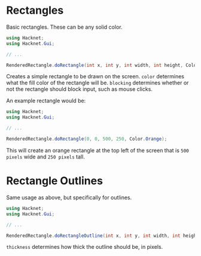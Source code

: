 # Rectangles
Basic rectangles. These can be any solid color.

```csharp
using Hacknet;
using Hacknet.Gui;

// ...

RenderedRectangle.doRectangle(int x, int y, int width, int height, Color color = Color.White, bool blocking = false);
```
Creates a simple rectangle to be drawn on the screen. `color` determines what the fill color of the rectangle will be. `blocking` determines whether or not the rectangle should block input, such as mouse clicks.

An example rectangle would be:
```csharp
using Hacknet;
using Hacknet.Gui;

// ...

RenderedRectangle.doRectangle(0, 0, 500, 250, Color.Orange);
```
This will create an orange rectangle at the top left of the screen that is `500 pixels` wide and `250 pixels` tall.

# Rectangle Outlines
Same usage as above, but specifically for outlines.
```csharp
using Hacknet;
using Hacknet.Gui;

// ...

RenderedRectangle.doRectangleOutline(int x, int y, int width, int height, int thickness, Color color = Color.White);
```
`thickness` determines how thick the outline should be, in pixels.